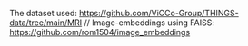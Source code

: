 The dataset used: https://github.com/ViCCo-Group/THINGS-data/tree/main/MRI //
Image-embeddings using FAISS: https://github.com/rom1504/image_embeddings
